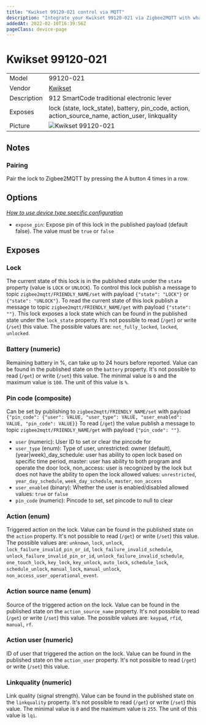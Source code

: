```yaml
---
title: "Kwikset 99120-021 control via MQTT"
description: "Integrate your Kwikset 99120-021 via Zigbee2MQTT with whatever smart home infrastructure you are using without the vendor's bridge or gateway."
addedAt: 2022-02-10T16:39:56Z
pageClass: device-page
---
```


<!-- !!!! -->
<!-- ATTENTION: This file is auto-generated through docgen! -->
<!-- You can only edit the "Notes"-Section between the two comment lines "Notes BEGIN" and "Notes END". -->
<!-- Do not use h1 or h2 heading within "## Notes"-Section. -->
<!-- !!!! -->

# Kwikset 99120-021

|     |     |
|-----|-----|
| Model | 99120-021  |
| Vendor  | [Kwikset](/supported-devices/#v=Kwikset)  |
| Description | 912 SmartCode traditional electronic lever |
| Exposes | lock (state, lock_state), battery, pin_code, action, action_source_name, action_user, linkquality |
| Picture | ![Kwikset 99120-021](https://www.zigbee2mqtt.io/images/devices/99120-021.png) |


<!-- Notes BEGIN: You can edit here. Add "## Notes" headline if not already present. -->
## Notes
### Pairing

Pair the lock to Zigbee2MQTT by pressing the A button 4 times in a row.
<!-- Notes END: Do not edit below this line -->



## Options
*[How to use device type specific configuration](../guide/configuration/devices-groups.md#specific-device-options)*

* `expose_pin`: Expose pin of this lock in the published payload (default false). The value must be `true` or `false`


## Exposes

### Lock 
The current state of this lock is in the published state under the `state` property (value is `LOCK` or `UNLOCK`).
To control this lock publish a message to topic `zigbee2mqtt/FRIENDLY_NAME/set` with payload `{"state": "LOCK"}` or `{"state": "UNLOCK"}`.
To read the current state of this lock publish a message to topic `zigbee2mqtt/FRIENDLY_NAME/get` with payload `{"state": ""}`.
This lock exposes a lock state which can be found in the published state under the `lock_state` property. It's not possible to read (`/get`) or write (`/set`) this value. The possible values are: `not_fully_locked`, `locked`, `unlocked`.

### Battery (numeric)
Remaining battery in %, can take up to 24 hours before reported.
Value can be found in the published state on the `battery` property.
It's not possible to read (`/get`) or write (`/set`) this value.
The minimal value is `0` and the maximum value is `100`.
The unit of this value is `%`.

### Pin code (composite)
Can be set by publishing to `zigbee2mqtt/FRIENDLY_NAME/set` with payload `{"pin_code": {"user": VALUE, "user_type": VALUE, "user_enabled": VALUE, "pin_code": VALUE}}`
To read (`/get`) the value publish a message to topic `zigbee2mqtt/FRIENDLY_NAME/get` with payload `{"pin_code": ""}`.
- `user` (numeric): User ID to set or clear the pincode for 
- `user_type` (enum): Type of user, unrestricted: owner (default), (year|week)_day_schedule: user has ability to open lock based on specific time period, master: user has ability to both program and operate the door lock, non_access: user is recognized by the lock but does not have the ability to open the lock allowed values: `unrestricted`, `year_day_schedule`, `week_day_schedule`, `master`, `non_access`
- `user_enabled` (binary): Whether the user is enabled/disabled allowed values: `true` or `false`
- `pin_code` (numeric): Pincode to set, set pincode to null to clear 

### Action (enum)
Triggered action on the lock.
Value can be found in the published state on the `action` property.
It's not possible to read (`/get`) or write (`/set`) this value.
The possible values are: `unknown`, `lock`, `unlock`, `lock_failure_invalid_pin_or_id`, `lock_failure_invalid_schedule`, `unlock_failure_invalid_pin_or_id`, `unlock_failure_invalid_schedule`, `one_touch_lock`, `key_lock`, `key_unlock`, `auto_lock`, `schedule_lock`, `schedule_unlock`, `manual_lock`, `manual_unlock`, `non_access_user_operational_event`.

### Action source name (enum)
Source of the triggered action on the lock.
Value can be found in the published state on the `action_source_name` property.
It's not possible to read (`/get`) or write (`/set`) this value.
The possible values are: `keypad`, `rfid`, `manual`, `rf`.

### Action user (numeric)
ID of user that triggered the action on the lock.
Value can be found in the published state on the `action_user` property.
It's not possible to read (`/get`) or write (`/set`) this value.

### Linkquality (numeric)
Link quality (signal strength).
Value can be found in the published state on the `linkquality` property.
It's not possible to read (`/get`) or write (`/set`) this value.
The minimal value is `0` and the maximum value is `255`.
The unit of this value is `lqi`.

